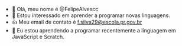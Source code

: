 - 👋 Olá, meu nome é @FelipeAlvescc
- 👀 Estou interessado em aprender a programar novas linguagens.
- 👍 Meu email de contato é f.silva29@escola.pr.gov.br
- 🌱 Eu estou aprendendo a programar recentemente a linguagem em JavaScript e Scratch.


<!---
FelipeAlvescc/FelipeAlvescc is a ✨ special ✨ repository because its `README.md` (this file) appears on your GitHub profile.
You can click the Preview link to take a look at your changes.
--->
